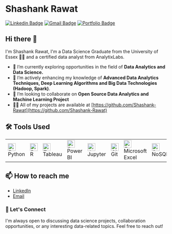 # Shashank Rawat  
[![Linkedin Badge](https://img.shields.io/badge/-ShashankRawat-blue?style=flat-square&logo=Linkedin&logoColor=white&link=https://www.linkedin.com/in/shashankrawat28/)](https://www.linkedin.com/in/shashankrawat28/) 
[![Gmail Badge](https://img.shields.io/badge/-shashank.rawat28@gmail.com-c14438?style=flat-square&logo=Gmail&logoColor=white&link=mailto:shashank.rawat28@gmail.com)](mailto:shashank.rawat28@gmail.com)
[![Portfolio Badge](https://img.shields.io/badge/-Shashank_Rawat_Portfolio-orange?style=flat-square&logo=html5&logoColor=white&link=https://shashank-rawat.github.io)](https://shashank-rawat.github.io)

## Hi there 👋 
I'm Shashank Rawat, I'm a Data Science Graduate from the University of Essex 👨‍💻 and a certified data analyst from AnalytixLabs. 

- 🔭 I’m currently exploring opportunities in the field of **Data Analytics and Data Science.**
- 🌱 I’m actively enhancing my knowledge of **Advanced Data Analytics Techniques, Deep Learning Algorithms and Big Data Technologies (Hadoop, Spark)**.
- 👯 I’m looking to collaborate on **Open Source Data Analytics and Machine Learning Project**
- 👨‍💻 All of my projects are available at [https://github.com/Shashank-Rawat](https://github.com/Shashank-Rawat)
<h2>🛠️ Tools Used</h2>
    <table>
        <tr>
            <td>
                <img src="https://img.icons8.com/color/48/000000/python.png" alt="Python" width="24">
                Python
            </td>
            <td>
                <img src="https://img.icons8.com/ios-filled/50/000000/r.png" alt="R" width="24">
                R
            </td>
            <td>
                <img src="https://img.icons8.com/color/48/000000/tableau-software.png" alt="Tableau" width="24">
                Tableau
            </td>
            <td>
                <img src="https://img.icons8.com/color/48/000000/power-bi.png" alt="Power BI" width="24">
                Power BI
            </td>
            <td>
                <img src="https://img.icons8.com/ios-filled/50/000000/jupyter.png" alt="Jupyter" width="24">
                Jupyter
            </td>
            <td>
                <img src="https://img.icons8.com/ios-filled/50/000000/github.png" alt="Git" width="24">
                Git
            </td>
            <td>
                <img src="https://img.icons8.com/color/48/000000/microsoft-excel-2019--v1.png" alt="Excel" width="24">
                Microsoft Excel
            </td>
            <td>
                <img src="https://img.icons8.com/ios-filled/50/000000/database.png" alt="SQL" width="24">
                NoSQL
            </td>
            <td>
                <img src="https://img.icons8.com/color/48/000000/azure.png" alt="MS Azure" width="24">
                Azure
            </td>
        </tr>
    </table>
   
 <h2>📫 How to reach me</h2>
    <ul>
        <li><a href="https://www.linkedin.com/in/shashankrawat28/" target="_blank">LinkedIn</a></li>
        <li><a href="mailto:shashank.rawat28@gmail.com">Email</a></li>
    </ul>
 <h3>💬 Let's Connect</h2>
    <p>I'm always open to discussing data science projects, collaboration opportunities, or any interesting data-related topics. Feel free to reach out!</p>



